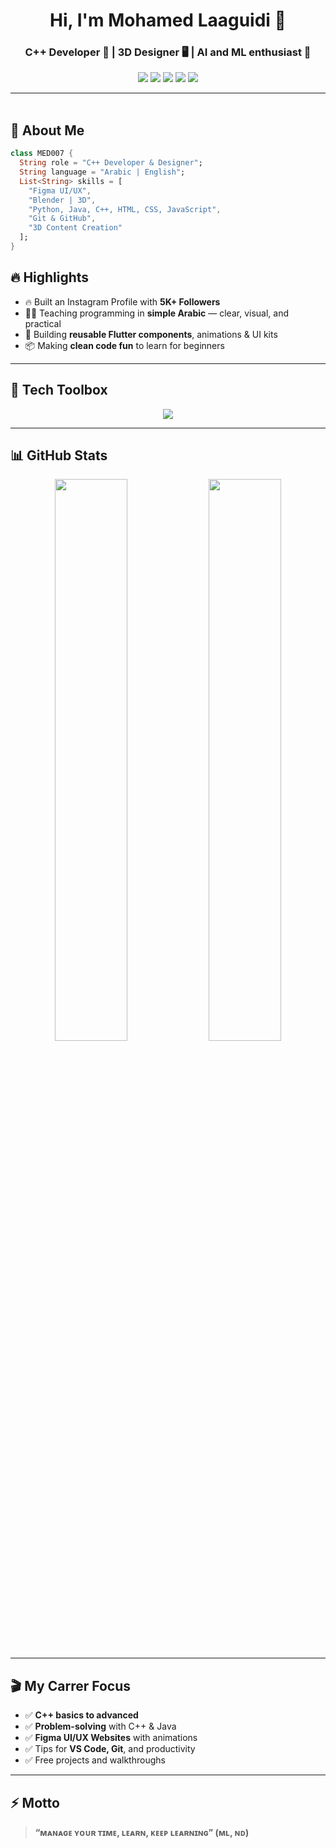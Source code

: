 <h1 align="center">Hi, I'm Mohamed Laaguidi 👋</h1>
<h3 align="center">C++ Developer 🧠 | 3D Designer 🖥️ | AI and ML enthusiast 🤖</h3>

<p align="center">
  <a href="https://www.instagram.com/med_l_007/"><img src="https://img.shields.io/badge/@med_l_007-E4405F?style=for-the-badge&logo=instagram&logoColor=white" /></a>
  <a href="https://www.linkedin.com/in/mohamed-laaguidi-b03236207/"><img src="https://img.shields.io/badge/Mohamed%20Laaguidi-0077B5?style=for-the-badge&logo=linkedin&logoColor=white" /></a>
  <a href="https://www.youtube.com/@MED_Laaguidi"><img src="https://img.shields.io/badge/YouTube-MED Gaming-FF0000?style=for-the-badge&logo=youtube&logoColor=white" /></a>
  <a href="https://web.facebook.com/mohammed.laaguidi/"><img src="https://img.shields.io/badge/Facebook-1877F2?style=for-the-badge&logo=facebook&logoColor=white" /></a>
  <a href=""><img src="https://img.shields.io/badge/Soon-blueviolet?style=for-the-badge&logo=google-chrome&logoColor=white" /></a>
</p>

---

<img src="https://media.giphy.com/media/3o7abKhOpu0NwenH3O/giphy.gif" width="100%" height="3px" />

## 🚀 About Me

```dart
class MED007 {
  String role = "C++ Developer & Designer";
  String language = "Arabic | English";
  List<String> skills = [
    "Figma UI/UX",
    "Blender | 3D",
    "Python, Java, C++, HTML, CSS, JavaScript",
    "Git & GitHub",
    "3D Content Creation"
  ];
}
```
## 🔥 Highlights

- 🔥 Built an Instagram Profile with **5K+ Followers**
- 👨‍🏫 Teaching programming in **simple Arabic** — clear, visual, and practical
- 🧩 Building **reusable Flutter components**, animations & UI kits
- 📦 Making **clean code fun** to learn for beginners

---

## 🧰 Tech Toolbox

<p align="center">
  <img src="https://skillicons.dev/icons?i=cpp,python,java,html,css,tailwind,javascript,typescript,nodejs,react,nextjs,vscode,github,figma,git,blender,unrealengine,photoshop,illustrator" />
</p>

---

## 📊 GitHub Stats

<p align="center">
  <img src="https://github-readme-stats.vercel.app/api?username=ahmedlearnSimply&show_icons=true&theme=tokyonight&hide_border=true&border_radius=10" width="48%" />
  <img src="https://github-readme-streak-stats.herokuapp.com/?user=ahmedlearnSimply&theme=tokyonight&hide_border=true&border_radius=10" width="48%" />
</p>

---

## 🎬 My Carrer Focus

- ✅ **C++ basics to advanced**
- ✅ **Problem-solving** with C++ & Java
- ✅ **Figma UI/UX Websites** with animations
- ✅ Tips for **VS Code, Git**, and productivity
- ✅ Free projects and walkthroughs


---



## ⚡️ Motto

> **“ᴍᴀɴᴀɢᴇ ʏᴏᴜʀ ᴛɪᴍᴇ, ʟᴇᴀʀɴ, ᴋᴇᴇᴘ ʟᴇᴀʀɴɪɴɢ” (ᴍʟ, ɴᴅ)**
